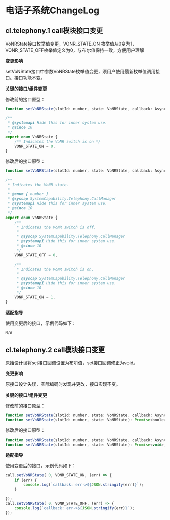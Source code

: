 # 电话子系统ChangeLog



## cl.telephony.1 call模块接口变更

VoNRState接口枚举值变更，VONR_STATE_ON 枚举值从0变为1，VONR_STATE_OFF枚举值定义为0，与布尔值保持一致，方便用户理解

**变更影响**

setVoNState接口中参数VoNRState枚举值变更，须用户使用最新枚举值调用接口。接口功能不变。

**关键的接口/组件变更**

修改前的接口原型：

```js
function setVoNRState(slotId: number, state: VoNRState, callback: AsyncCallback<void>): void;

/**
 * @systemapi Hide this for inner system use.
 * @since 10
 */
export enum VoNRState {
    /** Indicates the VoNR switch is on */
    VONR_STATE_ON = 0,
}
```

修改后的接口原型：

```js
function setVoNRState(slotId: number, state: VoNRState, callback: AsyncCallback<void>): void;

/**
 * Indicates the VoNR state.
 *
 * @enum { number }
 * @syscap SystemCapability.Telephony.CallManager
 * @systemapi Hide this for inner system use.
 * @since 10
 */
export enum VoNRState {
    /**
     * Indicates the VoNR switch is off.
     *
     * @syscap SystemCapability.Telephony.CallManager
     * @systemapi Hide this for inner system use.
     * @since 10
     */
    VONR_STATE_OFF = 0,

    /**
     * Indicates the VoNR switch is on.
     *
     * @syscap SystemCapability.Telephony.CallManager
     * @systemapi Hide this for inner system use.
     * @since 10
     */
    VONR_STATE_ON = 1,
}
```


**适配指导**

使用变更后的接口，示例代码如下：

```js
N/A
```


## cl.telephony.2 call模块接口变更

原始设计误将set接口回调设置为布尔值，set接口回调修正为void。

**变更影响**

原接口设计失误，实际编码时发现并更改，接口实现不变。

**关键的接口/组件变更**

修改前的接口原型：

```js
function setVoNRState(slotId: number, state: VoNRState, callback: AsyncCallback<boolean>): void;
function setVoNRState(slotId: number, state: VoNRState): Promise<boolean>;

```

修改后的接口原型：

```js
function setVoNRState(slotId: number, state: VoNRState, callback: AsyncCallback<void>): void;
function setVoNRState(slotId: number, state: VoNRState): Promise<void>;
```

**适配指导**

使用变更后的接口，示例代码如下：

```js
call.setVoNRState( 0, VONR_STATE_ON, (err) => {
    if (err) {
        console.log(`callback: err->${JSON.stringify(err)}`);
    }
    
});
call.setVoNRState( 0, VONR_STATE_OFF, (err) => {
    console.log(`callback: err->${JSON.stringify(err)}`);
});
```